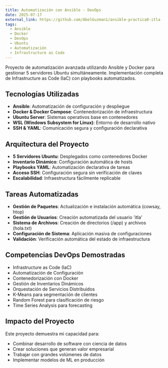 ```yaml
---
title: Automatización con Ansible - DevOps
date: 2025-07-17
external_link: https://github.com/AbelGuzman1/ansible-practica8-itla
tags:
  - Ansible
  - Docker
  - DevOps
  - Ubuntu
  - Automatización
  - Infrastructure as Code
---
```


Proyecto de automatización avanzada utilizando Ansible y Docker para gestionar 5 servidores Ubuntu simultáneamente. Implementación completa de Infrastructure as Code (IaC) con playbooks automatizados.

<!--more-->

## Tecnologías Utilizadas

- **Ansible**: Automatización de configuración y despliegue
- **Docker & Docker Compose**: Contenedorización de infraestructura
- **Ubuntu Server**: Sistemas operativos base en contenedores
- **WSL (Windows Subsystem for Linux)**: Entorno de desarrollo nativo
- **SSH & YAML**: Comunicación segura y configuración declarativa

## Arquitectura del Proyecto

- **5 Servidores Ubuntu**: Desplegados como contenedores Docker
- **Inventario Dinámico**: Configuración automática de hosts
- **Playbooks YAML**: Automatización declarativa de tareas
- **Acceso SSH**: Configuración segura sin verificación de claves
- **Escalabilidad**: Infraestructura fácilmente replicable

## Tareas Automatizadas

- **Gestión de Paquetes**: Actualización e instalación automática (cowsay, htop)
- **Gestión de Usuarios**: Creación automatizada del usuario 'itla'
- **Sistema de Archivos**: Creación de directorios (/app) y archivos (hola.txt)
- **Configuración de Sistema**: Aplicación masiva de configuraciones
- **Validación**: Verificación automática del estado de infraestructura

## Competencias DevOps Demostradas

- Infrastructure as Code (IaC)
- Automatización de Configuración
- Contenedorización con Docker
- Gestión de Inventarios Dinámicos
- Orquestación de Servicios Distribuidos
- K-Means para segmentación de clientes
- Random Forest para clasificación de riesgo
- Time Series Analysis para forecasting

## Impacto del Proyecto

Este proyecto demuestra mi capacidad para:
- Combinar desarrollo de software con ciencia de datos
- Crear soluciones que generan valor empresarial
- Trabajar con grandes volúmenes de datos
- Implementar modelos de ML en producción
